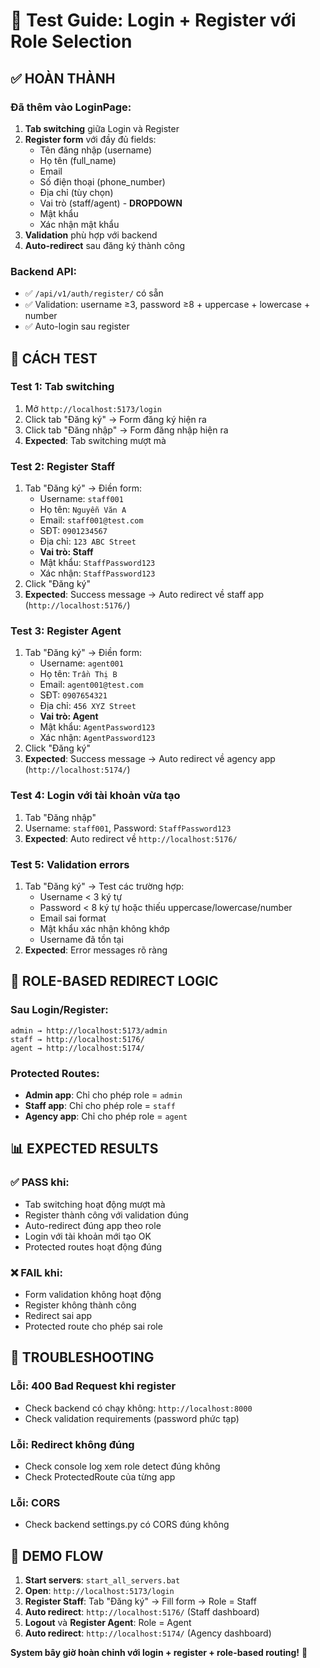 # 🚀 Test Guide: Login + Register với Role Selection

## ✅ HOÀN THÀNH

### Đã thêm vào LoginPage:
1. **Tab switching** giữa Login và Register
2. **Register form** với đầy đủ fields:
   - Tên đăng nhập (username)
   - Họ tên (full_name)
   - Email
   - Số điện thoại (phone_number)
   - Địa chỉ (tùy chọn)
   - Vai trò (staff/agent) - **DROPDOWN**
   - Mật khẩu 
   - Xác nhận mật khẩu
3. **Validation** phù hợp với backend
4. **Auto-redirect** sau đăng ký thành công

### Backend API:
- ✅ `/api/v1/auth/register/` có sẵn
- ✅ Validation: username ≥3, password ≥8 + uppercase + lowercase + number
- ✅ Auto-login sau register

## 🧪 CÁCH TEST

### Test 1: Tab switching
1. Mở `http://localhost:5173/login`
2. Click tab "Đăng ký" → Form đăng ký hiện ra
3. Click tab "Đăng nhập" → Form đăng nhập hiện ra
4. **Expected**: Tab switching mượt mà

### Test 2: Register Staff
1. Tab "Đăng ký" → Điền form:
   - Username: `staff001`
   - Họ tên: `Nguyễn Văn A`
   - Email: `staff001@test.com`
   - SĐT: `0901234567`
   - Địa chỉ: `123 ABC Street`
   - **Vai trò: Staff**
   - Mật khẩu: `StaffPassword123`
   - Xác nhận: `StaffPassword123`
2. Click "Đăng ký"
3. **Expected**: Success message → Auto redirect về staff app (`http://localhost:5176/`)

### Test 3: Register Agent
1. Tab "Đăng ký" → Điền form:
   - Username: `agent001`
   - Họ tên: `Trần Thị B`
   - Email: `agent001@test.com`
   - SĐT: `0907654321`
   - Địa chỉ: `456 XYZ Street`
   - **Vai trò: Agent**
   - Mật khẩu: `AgentPassword123`
   - Xác nhận: `AgentPassword123`
2. Click "Đăng ký"
3. **Expected**: Success message → Auto redirect về agency app (`http://localhost:5174/`)

### Test 4: Login với tài khoản vừa tạo
1. Tab "Đăng nhập"
2. Username: `staff001`, Password: `StaffPassword123`
3. **Expected**: Auto redirect về `http://localhost:5176/`

### Test 5: Validation errors
1. Tab "Đăng ký" → Test các trường hợp:
   - Username < 3 ký tự
   - Password < 8 ký tự hoặc thiếu uppercase/lowercase/number
   - Email sai format
   - Mật khẩu xác nhận không khớp
   - Username đã tồn tại
2. **Expected**: Error messages rõ ràng

## 🎯 ROLE-BASED REDIRECT LOGIC

### Sau Login/Register:
```
admin → http://localhost:5173/admin
staff → http://localhost:5176/
agent → http://localhost:5174/
```

### Protected Routes:
- **Admin app**: Chỉ cho phép role = `admin`
- **Staff app**: Chỉ cho phép role = `staff`  
- **Agency app**: Chỉ cho phép role = `agent`

## 📊 EXPECTED RESULTS

### ✅ PASS khi:
- Tab switching hoạt động mượt mà
- Register thành công với validation đúng
- Auto-redirect đúng app theo role
- Login với tài khoản mới tạo OK
- Protected routes hoạt động đúng

### ❌ FAIL khi:
- Form validation không hoạt động
- Register không thành công
- Redirect sai app
- Protected route cho phép sai role

## 🔧 TROUBLESHOOTING

### Lỗi: 400 Bad Request khi register
- Check backend có chạy không: `http://localhost:8000`
- Check validation requirements (password phức tạp)

### Lỗi: Redirect không đúng
- Check console log xem role detect đúng không
- Check ProtectedRoute của từng app

### Lỗi: CORS
- Check backend settings.py có CORS đúng không

## 🚀 DEMO FLOW

1. **Start servers**: `start_all_servers.bat`
2. **Open**: `http://localhost:5173/login`
3. **Register Staff**: Tab "Đăng ký" → Fill form → Role = Staff
4. **Auto redirect**: `http://localhost:5176/` (Staff dashboard)
5. **Logout** và **Register Agent**: Role = Agent  
6. **Auto redirect**: `http://localhost:5174/` (Agency dashboard)

**System bây giờ hoàn chỉnh với login + register + role-based routing!** 🎉
